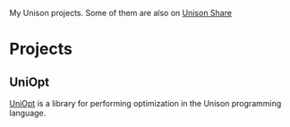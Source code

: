 My Unison projects. Some of them are also on [Unison Share](https://share.unison-lang.org/)

# Projects
## UniOpt

[UniOpt](./uniopt/) is a library for performing optimization in the Unison programming language.

